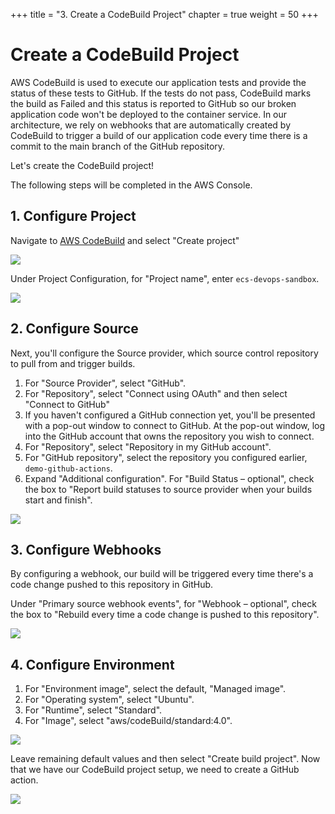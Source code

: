 +++
title = "3. Create a CodeBuild Project"
chapter = true
weight = 50
+++

# Create a CodeBuild Project

AWS CodeBuild is used to execute our application tests and provide the status of these tests to GitHub. If the tests do not pass, CodeBuild marks the build as Failed and this status is reported to GitHub so our broken application code won't be deployed to the container service. In our architecture, we rely on webhooks that are automatically created by CodeBuild to trigger a build of our application code every time there is a commit to the main branch of the GitHub repository.

Let's create the CodeBuild project!

The following steps will be completed in the AWS Console.

## 1. Configure Project

Navigate to [AWS CodeBuild](https://console.aws.amazon.com/codesuite/codebuild/start?region=us-east-1) and select "Create project"

![](/images/code-build-create.png)

Under Project Configuration, for "Project name", enter `ecs-devops-sandbox`.

![](/images/code-build-project-config.png)

## 2. Configure Source

Next, you'll configure the Source provider, which source control repository to pull from and trigger builds.

1. For "Source Provider", select "GitHub".
1. For "Repository", select "Connect using OAuth" and then select "Connect to GitHub"
1. If you haven't configured a GitHub connection yet, you'll be presented with a pop-out window to connect to GitHub. At the pop-out window, log into the GitHub account that owns the repository you wish to connect.
1. For "Repository", select "Repository in my GitHub account".
1. For "GitHub repository", select the repository you configured earlier, `demo-github-actions`.
1. Expand "Additional configuration". For "Build Status – optional", check the box to "Report build statuses to source provider when your builds start and finish".

![](/images/code-build-source.png)

## 3. Configure Webhooks

By configuring a webhook, our build will be triggered every time there's a code change pushed to this repository in GitHub.

Under "Primary source webhook events", for "Webhook – optional", check the box to "Rebuild every time a code change is pushed to this repository".

![](/images/code-build-webhook.png)

## 4. Configure Environment

1. For "Environment image", select the default, "Managed image".
1. For "Operating system", select "Ubuntu".
1. For "Runtime", select "Standard".
1. For "Image", select "aws/codeBuild/standard:4.0".

![](/images/code-build-environment.png)

Leave remaining default values and then select "Create build project". Now that we have our CodeBuild project setup, we need to create a GitHub action.

![](/images/code-build-success.png)